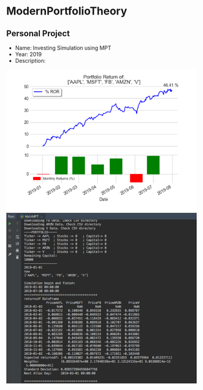 # ModernPortfolioTheory

Personal Project
--------

- Name: Investing Simulation using MPT
- Year: 2019
- Description: 

![alt text](https://github.com/filipenovais/ModernPortfolioTheory/blob/master/PNGPortfolio.png)
![alt text](https://github.com/filipenovais/ModernPortfolioTheory/blob/master/terminalexample1.png)
